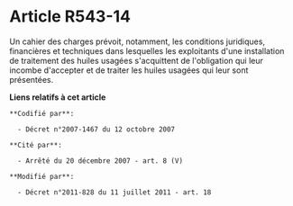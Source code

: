 # Article R543-14

Un cahier des charges prévoit, notamment, les conditions juridiques, financières et techniques dans lesquelles les
exploitants d'une installation de traitement des huiles usagées s'acquittent de l'obligation qui leur incombe d'accepter et
de traiter les huiles usagées qui leur sont présentées.

**Liens relatifs à cet article**

	**Codifié par**:

	  - Décret n°2007-1467 du 12 octobre 2007

	**Cité par**:

	  - Arrêté du 20 décembre 2007 - art. 8 (V)

	**Modifié par**:

	  - Décret n°2011-828 du 11 juillet 2011 - art. 18
